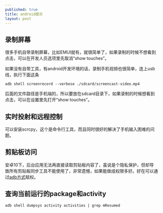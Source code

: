 ```yaml
---
published: true
title: android提示
layout: post
---
```


## 录制屏幕

很多手机自带录制屏幕，比如EMUI就有，就很简单了，如果录制的时候不想看到点击，可以在开发人员选项里先取消“show touches”。

如果没有自带工具，有android开发环境的话，录制手机视频也很简单，连上usb线，执行下面这条

```
adb shell screenrecord --verbose ./sdcard/screencast-video.mp4
```
后面的文件路径是手机端的，所以要放在sdcard目录下，如果录制的时候想看到点击，可以在设置里先打开“show touches”。

## 实时投射和远程控制

可以安装scrcpy，这个是命令行工具，而且同时很好的解决了手机输入困难的问题。

## 剪贴板访问

安卓10下，后台应用无法再直接读取剪贴板内容了，虽说是个隐私保护，但却导致所有剪贴板同步工具不能使用了，非常遗憾，如果能做成权限多好。好在可以通过[adb方式](https://www.webplover.com/android-10-clipboard-solution/)赋权。


## 查询当前运行的package和activity

```
adb shell dumpsys activity activities | grep mResumed
```